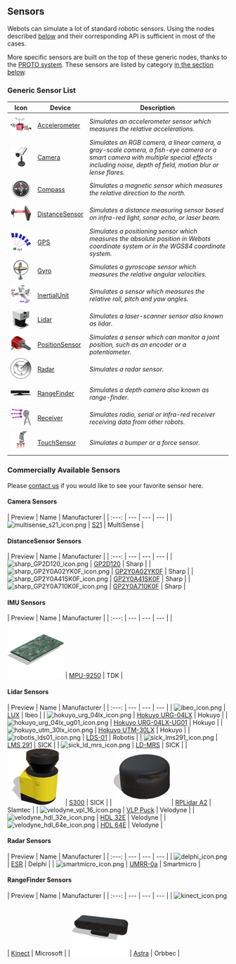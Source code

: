 ## Sensors

Webots can simulate a lot of standard robotic sensors.
Using the nodes described [below](#generic-sensor-list) and their corresponding API is sufficient in most of the cases.

More specific sensors are built on the top of these generic nodes, thanks to the [PROTO system](../reference/proto.md).
These sensors are listed by category [in the section below](#commercially-available-sensors).

### Generic Sensor List

| Icon | Device | Description |
| :---: | --- | --- |
| ![Accelerometer.png](images/sensors/Accelerometer.png) | [Accelerometer](../reference/accelerometer.md) | *Simulates an accelerometer sensor which measures the relative accelerations.* |
| ![Camera.png](images/sensors/Camera.png) | [Camera](../reference/camera.md) | *Simulates an RGB camera, a linear camera, a gray-scale camera, a fish-eye camera or a smart camera with multiple special effects including noise, depth of field, motion blur or lense flares.* |
| ![Compass.png](images/sensors/Compass.png) | [Compass](../reference/compass.md) | *Simulates a magnetic sensor which measures the relative direction to the north.* |
| ![DistanceSensor.png](images/sensors/DistanceSensor.png) | [DistanceSensor](../reference/distancesensor.md) | *Simulates a distance measuring sensor based on infra-red light, sonar echo, or laser beam.* |
| ![GPS.png](images/sensors/GPS.png) | [GPS](../reference/gps.md) | *Simulates a positioning sensor which measures the absolute position in Webots coordinate system or in the WGS84 coordinate system.* |
| ![Gyro.png](images/sensors/Gyro.png) | [Gyro](../reference/gyro.md) | *Simulates a gyroscope sensor which measures the relative angular velocities.* |
| ![InertialUnit.png](images/sensors/InertialUnit.png) | [InertialUnit](../reference/inertialunit.md) | *Simulates a sensor which measures the relative roll, pitch and yaw angles.* |
| ![Lidar.png](images/sensors/Lidar.png) | [Lidar](../reference/lidar.md) | *Simulates a laser-scanner sensor also known as lidar.* |
| ![PositionSensor.png](images/sensors/PositionSensor.png) | [PositionSensor](../reference/positionsensor.md) | *Simulates a sensor which can monitor a joint position, such as an encoder or a potentiometer.* |
| ![Radar.png](images/sensors/Radar.png) | [Radar](../reference/radar.md) | *Simulates a radar sensor.* |
| ![RangeFinder.png](images/sensors/RangeFinder.png) | [RangeFinder](../reference/rangefinder.md) | *Simulates a depth camera also known as range-finder.* |
| ![Receiver.png](images/sensors/Receiver.png) | [Receiver](../reference/receiver.md) | *Simulates radio, serial or infra-red receiver receiving data from other robots.* |
| ![TouchSensor.png](images/sensors/TouchSensor.png) | [TouchSensor](../reference/touchsensor.md) | *Simulates a bumper or a force sensor.* |

### Commercially Available Sensors

Please [contact us](https://cyberbotics.com/#contact) if you would like to see your favorite sensor here.

#### Camera Sensors

| Preview | Name |  Manufacturer |
| :---: | --- | --- | --- |
| ![multisense_s21_icon.png](images/sensors/multisense_s21_icon.png) | [S21](camera-sensors.md#multisense-s21) | MultiSense |

#### DistanceSensor Sensors

| Preview | Name |  Manufacturer |
| :---: | --- | --- | --- |
| ![sharp_GP2D120_icon.png](images/sensors/sharp_GP2D120_icon.png) | [GP2D120](distancesensor-sensors.md#sharp-gp2d120) | Sharp |
| ![sharp_GP2Y0A02YK0F_icon.png](images/sensors/sharp_GP2Y0A02YK0F_icon.png) | [GP2Y0A02YK0F](distancesensor-sensors.md#sharp-gp2y0a02yk0f) | Sharp |
| ![sharp_GP2Y0A41SK0F_icon.png](images/sensors/sharp_GP2Y0A41SK0F_icon.png) | [GP2Y0A41SK0F](distancesensor-sensors.md#sharp-gp2y0a41sk0f) | Sharp |
| ![sharp_GP2Y0A710K0F_icon.png](images/sensors/sharp_GP2Y0A710K0F_icon.png) | [GP2Y0A710K0F](distancesensor-sensors.md#sharp-gp2y0a710k0f) | Sharp |

#### IMU Sensors

| Preview | Name |  Manufacturer |
| :---: | --- | --- | --- |
| ![mpu-9250.png](images/sensors/mpu-9250_icon.png) | [MPU-9250](imu-sensors.md#mpu-9250) | TDK |

#### Lidar Sensors

| Preview | Name |  Manufacturer |
| :---: | --- | --- | --- |
| ![ibeo_icon.png](images/sensors/ibeo_icon.png) | [LUX](lidar-sensors.md#ibeo-lux) | Ibeo |
| ![hokuyo_urg_04lx_icon.png](images/sensors/hokuyo_urg_04lx_icon.png) | [Hokuyo URG-04LX](lidar-sensors.md#hokuyo-urg-04lx) | Hokuyo |
| ![hokuyo_urg_04lx_ug01_icon.png](images/sensors/hokuyo_urg_04lx_ug01_icon.png) | [Hokuyo URG-04LX-UG01](lidar-sensors.md#hokuyo-urg-04lx-ug01) | Hokuyo |
| ![hokuyo_utm_30lx_icon.png](images/sensors/hokuyo_utm_30lx_icon.png) | [Hokuyo UTM-30LX](lidar-sensors.md#hokuyo-utm-30lx) | Hokuyo |
| ![robotis_lds01_icon.png](images/sensors/robotis_lds01_icon.png) | [LDS-01](lidar-sensors.md#robotis-lds-01) | Robotis |
| ![sick_lms291_icon.png](images/sensors/sick_lms291_icon.png) | [LMS 291](lidar-sensors.md#sick-lms-291) | SICK |
| ![sick_ld_mrs_icon.png](images/sensors/sick_ld_mrs_icon.png) | [LD-MRS](lidar-sensors.md#sick-ld-mrs) | SICK |
| ![sick_s300_icon.png](images/sensors/sick_s300_icon.png) | [S300](lidar-sensors.md#sick-s300) | SICK |
| ![rplidara2_icon.png](images/sensors/rplidara2_icon.png) | [RPLidar A2](lidar-sensors.md#slamtec-rplidar-a2) | Slamtec |
| ![velodyne_vpl_16_icon.png](images/sensors/velodyne_vpl_16_icon.png) | [VLP Puck](lidar-sensors.md#velodyne-puck) | Velodyne |
| ![velodyne_hdl_32e_icon.png](images/sensors/velodyne_hdl_32e_icon.png) | [HDL 32E](lidar-sensors.md#velodyne-hdl-32e) | Velodyne |
| ![velodyne_hdl_64e_icon.png](images/sensors/velodyne_hdl_64e_icon.png) | [HDL 64E](lidar-sensors.md#velodyne-hdl-64e) | Velodyne |

#### Radar Sensors

| Preview | Name |  Manufacturer |
| :---: | --- | --- | --- |
| ![delphi_icon.png](images/sensors/delphi_icon.png) | [ESR](radar-sensors.md#delphi-esr) | Delphi |
| ![smartmicro_icon.png](images/sensors/smartmicro_icon.png) | [UMRR-0a](radar-sensors.md#smartmicro-umrr-0a) | Smartmicro |

#### RangeFinder Sensors

| Preview | Name |  Manufacturer |
| :---: | --- | --- | --- |
| ![kinect_icon.png](images/sensors/kinect_icon.png) | [Kinect](range-finder-sensors.md#microsoft-kinect) | Microsoft |
| ![astra_icon.png](images/sensors/astra_icon.png) | [Astra](range-finder-sensors.md#orbbec-astra) | Orbbec |
